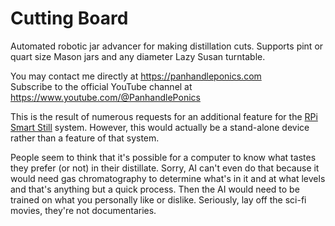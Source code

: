 # Cutting Board
Automated robotic jar advancer for making distillation cuts. Supports pint or quart size Mason jars and any diameter Lazy Susan turntable.

You may contact me directly at https://panhandleponics.com<br>
Subscribe to the official YouTube channel at https://www.youtube.com/@PanhandlePonics<br>

This is the result of numerous requests for an additional feature for the [RPi Smart Still](https://github.com/larry-athey/rpi-smart-still) system. However, this would actually be a stand-alone device rather than a feature of that system.

People seem to think that it's possible for a computer to know what tastes they prefer (or not) in their distillate. Sorry, AI can't even do that because it would need gas chromatography to determine what's in it and at what levels and that's anything but a quick process. Then the AI would need to be trained on what you personally like or dislike. Seriously, lay off the sci-fi movies, they're not documentaries.
